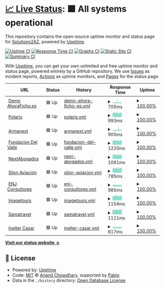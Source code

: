 # [📈 Live Status](https://solutions2az.github.io/workermanager2az-status): <!--live status--> **🟩 All systems operational**

This repository contains the open-source uptime monitor and status page for [Solutions2AZ](https://www.solutions2az.net), powered by [Upptime](https://github.com/upptime/upptime).

[![Uptime CI](https://github.com/solutions2az/workermanager2az-status/workflows/Uptime%20CI/badge.svg)](https://github.com/solutions2az/workermanager2az-status/actions?query=workflow%3A%22Uptime+CI%22)
[![Response Time CI](https://github.com/solutions2az/workermanager2az-status/workflows/Response%20Time%20CI/badge.svg)](https://github.com/solutions2az/workermanager2az-status/actions?query=workflow%3A%22Response+Time+CI%22)
[![Graphs CI](https://github.com/solutions2az/workermanager2az-status/workflows/Graphs%20CI/badge.svg)](https://github.com/solutions2az/workermanager2az-status/actions?query=workflow%3A%22Graphs+CI%22)
[![Static Site CI](https://github.com/solutions2az/workermanager2az-status/workflows/Static%20Site%20CI/badge.svg)](https://github.com/solutions2az/workermanager2az-status/actions?query=workflow%3A%22Static+Site+CI%22)
[![Summary CI](https://github.com/solutions2az/workermanager2az-status/workflows/Summary%20CI/badge.svg)](https://github.com/solutions2az/workermanager2az-status/actions?query=workflow%3A%22Summary+CI%22)

With [Upptime](https://upptime.js.org), you can get your own unlimited and free uptime monitor and status page, powered entirely by a GitHub repository. We use [Issues](https://github.com/solutions2az/workermanager2az-status/issues) as incident reports, [Actions](https://github.com/solutions2az/workermanager2az-status/actions) as uptime monitors, and [Pages](https://solutions2az.github.io/workermanager2az-status) for the status page.

<!--start: status pages-->
<!-- This summary is generated by Upptime (https://github.com/upptime/upptime) -->
<!-- Do not edit this manually, your changes will be overwritten -->
<!-- prettier-ignore -->
| URL | Status | History | Response Time | Uptime |
| --- | ------ | ------- | ------------- | ------ |
| <img alt="" src="https://icons.duckduckgo.com/ip3/demo.ahoraficho.es.ico" height="13"> [Demo AhoraFicho.es](https://demo.ahoraficho.es) | 🟩 Up | [demo-ahora-ficho-es.yml](https://github.com/WorkerManager2AZ/workermanager2az-status/commits/HEAD/history/demo-ahora-ficho-es.yml) | <details><summary><img alt="Response time graph" src="./graphs/demo-ahora-ficho-es/response-time-week.png" height="20"> 705ms</summary><br><a href="https://workermanager2az.github.io/workermanager2az-status/history/demo-ahora-ficho-es"><img alt="Response time 666" src="https://img.shields.io/endpoint?url=https%3A%2F%2Fraw.githubusercontent.com%2FWorkerManager2AZ%2Fworkermanager2az-status%2FHEAD%2Fapi%2Fdemo-ahora-ficho-es%2Fresponse-time.json"></a><br><a href="https://workermanager2az.github.io/workermanager2az-status/history/demo-ahora-ficho-es"><img alt="24-hour response time 718" src="https://img.shields.io/endpoint?url=https%3A%2F%2Fraw.githubusercontent.com%2FWorkerManager2AZ%2Fworkermanager2az-status%2FHEAD%2Fapi%2Fdemo-ahora-ficho-es%2Fresponse-time-day.json"></a><br><a href="https://workermanager2az.github.io/workermanager2az-status/history/demo-ahora-ficho-es"><img alt="7-day response time 705" src="https://img.shields.io/endpoint?url=https%3A%2F%2Fraw.githubusercontent.com%2FWorkerManager2AZ%2Fworkermanager2az-status%2FHEAD%2Fapi%2Fdemo-ahora-ficho-es%2Fresponse-time-week.json"></a><br><a href="https://workermanager2az.github.io/workermanager2az-status/history/demo-ahora-ficho-es"><img alt="30-day response time 666" src="https://img.shields.io/endpoint?url=https%3A%2F%2Fraw.githubusercontent.com%2FWorkerManager2AZ%2Fworkermanager2az-status%2FHEAD%2Fapi%2Fdemo-ahora-ficho-es%2Fresponse-time-month.json"></a><br><a href="https://workermanager2az.github.io/workermanager2az-status/history/demo-ahora-ficho-es"><img alt="1-year response time 666" src="https://img.shields.io/endpoint?url=https%3A%2F%2Fraw.githubusercontent.com%2FWorkerManager2AZ%2Fworkermanager2az-status%2FHEAD%2Fapi%2Fdemo-ahora-ficho-es%2Fresponse-time-year.json"></a></details> | <details><summary><a href="https://workermanager2az.github.io/workermanager2az-status/history/demo-ahora-ficho-es">100.00%</a></summary><a href="https://workermanager2az.github.io/workermanager2az-status/history/demo-ahora-ficho-es"><img alt="All-time uptime 100.00%" src="https://img.shields.io/endpoint?url=https%3A%2F%2Fraw.githubusercontent.com%2FWorkerManager2AZ%2Fworkermanager2az-status%2FHEAD%2Fapi%2Fdemo-ahora-ficho-es%2Fuptime.json"></a><br><a href="https://workermanager2az.github.io/workermanager2az-status/history/demo-ahora-ficho-es"><img alt="24-hour uptime 100.00%" src="https://img.shields.io/endpoint?url=https%3A%2F%2Fraw.githubusercontent.com%2FWorkerManager2AZ%2Fworkermanager2az-status%2FHEAD%2Fapi%2Fdemo-ahora-ficho-es%2Fuptime-day.json"></a><br><a href="https://workermanager2az.github.io/workermanager2az-status/history/demo-ahora-ficho-es"><img alt="7-day uptime 100.00%" src="https://img.shields.io/endpoint?url=https%3A%2F%2Fraw.githubusercontent.com%2FWorkerManager2AZ%2Fworkermanager2az-status%2FHEAD%2Fapi%2Fdemo-ahora-ficho-es%2Fuptime-week.json"></a><br><a href="https://workermanager2az.github.io/workermanager2az-status/history/demo-ahora-ficho-es"><img alt="30-day uptime 100.00%" src="https://img.shields.io/endpoint?url=https%3A%2F%2Fraw.githubusercontent.com%2FWorkerManager2AZ%2Fworkermanager2az-status%2FHEAD%2Fapi%2Fdemo-ahora-ficho-es%2Fuptime-month.json"></a><br><a href="https://workermanager2az.github.io/workermanager2az-status/history/demo-ahora-ficho-es"><img alt="1-year uptime 100.00%" src="https://img.shields.io/endpoint?url=https%3A%2F%2Fraw.githubusercontent.com%2FWorkerManager2AZ%2Fworkermanager2az-status%2FHEAD%2Fapi%2Fdemo-ahora-ficho-es%2Fuptime-year.json"></a></details>
| <img alt="" src="https://icons.duckduckgo.com/ip3/intranet.polaris.es.ico" height="13"> [Polaris](https://intranet.polaris.es) | 🟩 Up | [polaris.yml](https://github.com/WorkerManager2AZ/workermanager2az-status/commits/HEAD/history/polaris.yml) | <details><summary><img alt="Response time graph" src="./graphs/polaris/response-time-week.png" height="20"> 993ms</summary><br><a href="https://workermanager2az.github.io/workermanager2az-status/history/polaris"><img alt="Response time 952" src="https://img.shields.io/endpoint?url=https%3A%2F%2Fraw.githubusercontent.com%2FWorkerManager2AZ%2Fworkermanager2az-status%2FHEAD%2Fapi%2Fpolaris%2Fresponse-time.json"></a><br><a href="https://workermanager2az.github.io/workermanager2az-status/history/polaris"><img alt="24-hour response time 1084" src="https://img.shields.io/endpoint?url=https%3A%2F%2Fraw.githubusercontent.com%2FWorkerManager2AZ%2Fworkermanager2az-status%2FHEAD%2Fapi%2Fpolaris%2Fresponse-time-day.json"></a><br><a href="https://workermanager2az.github.io/workermanager2az-status/history/polaris"><img alt="7-day response time 993" src="https://img.shields.io/endpoint?url=https%3A%2F%2Fraw.githubusercontent.com%2FWorkerManager2AZ%2Fworkermanager2az-status%2FHEAD%2Fapi%2Fpolaris%2Fresponse-time-week.json"></a><br><a href="https://workermanager2az.github.io/workermanager2az-status/history/polaris"><img alt="30-day response time 971" src="https://img.shields.io/endpoint?url=https%3A%2F%2Fraw.githubusercontent.com%2FWorkerManager2AZ%2Fworkermanager2az-status%2FHEAD%2Fapi%2Fpolaris%2Fresponse-time-month.json"></a><br><a href="https://workermanager2az.github.io/workermanager2az-status/history/polaris"><img alt="1-year response time 952" src="https://img.shields.io/endpoint?url=https%3A%2F%2Fraw.githubusercontent.com%2FWorkerManager2AZ%2Fworkermanager2az-status%2FHEAD%2Fapi%2Fpolaris%2Fresponse-time-year.json"></a></details> | <details><summary><a href="https://workermanager2az.github.io/workermanager2az-status/history/polaris">100.00%</a></summary><a href="https://workermanager2az.github.io/workermanager2az-status/history/polaris"><img alt="All-time uptime 100.00%" src="https://img.shields.io/endpoint?url=https%3A%2F%2Fraw.githubusercontent.com%2FWorkerManager2AZ%2Fworkermanager2az-status%2FHEAD%2Fapi%2Fpolaris%2Fuptime.json"></a><br><a href="https://workermanager2az.github.io/workermanager2az-status/history/polaris"><img alt="24-hour uptime 100.00%" src="https://img.shields.io/endpoint?url=https%3A%2F%2Fraw.githubusercontent.com%2FWorkerManager2AZ%2Fworkermanager2az-status%2FHEAD%2Fapi%2Fpolaris%2Fuptime-day.json"></a><br><a href="https://workermanager2az.github.io/workermanager2az-status/history/polaris"><img alt="7-day uptime 100.00%" src="https://img.shields.io/endpoint?url=https%3A%2F%2Fraw.githubusercontent.com%2FWorkerManager2AZ%2Fworkermanager2az-status%2FHEAD%2Fapi%2Fpolaris%2Fuptime-week.json"></a><br><a href="https://workermanager2az.github.io/workermanager2az-status/history/polaris"><img alt="30-day uptime 100.00%" src="https://img.shields.io/endpoint?url=https%3A%2F%2Fraw.githubusercontent.com%2FWorkerManager2AZ%2Fworkermanager2az-status%2FHEAD%2Fapi%2Fpolaris%2Fuptime-month.json"></a><br><a href="https://workermanager2az.github.io/workermanager2az-status/history/polaris"><img alt="1-year uptime 100.00%" src="https://img.shields.io/endpoint?url=https%3A%2F%2Fraw.githubusercontent.com%2FWorkerManager2AZ%2Fworkermanager2az-status%2FHEAD%2Fapi%2Fpolaris%2Fuptime-year.json"></a></details>
| <img alt="" src="https://icons.duckduckgo.com/ip3/intranet.armanext.com.ico" height="13"> [Armanext](https://intranet.armanext.com) | 🟩 Up | [armanext.yml](https://github.com/WorkerManager2AZ/workermanager2az-status/commits/HEAD/history/armanext.yml) | <details><summary><img alt="Response time graph" src="./graphs/armanext/response-time-week.png" height="20"> 905ms</summary><br><a href="https://workermanager2az.github.io/workermanager2az-status/history/armanext"><img alt="Response time 771" src="https://img.shields.io/endpoint?url=https%3A%2F%2Fraw.githubusercontent.com%2FWorkerManager2AZ%2Fworkermanager2az-status%2FHEAD%2Fapi%2Farmanext%2Fresponse-time.json"></a><br><a href="https://workermanager2az.github.io/workermanager2az-status/history/armanext"><img alt="24-hour response time 868" src="https://img.shields.io/endpoint?url=https%3A%2F%2Fraw.githubusercontent.com%2FWorkerManager2AZ%2Fworkermanager2az-status%2FHEAD%2Fapi%2Farmanext%2Fresponse-time-day.json"></a><br><a href="https://workermanager2az.github.io/workermanager2az-status/history/armanext"><img alt="7-day response time 905" src="https://img.shields.io/endpoint?url=https%3A%2F%2Fraw.githubusercontent.com%2FWorkerManager2AZ%2Fworkermanager2az-status%2FHEAD%2Fapi%2Farmanext%2Fresponse-time-week.json"></a><br><a href="https://workermanager2az.github.io/workermanager2az-status/history/armanext"><img alt="30-day response time 808" src="https://img.shields.io/endpoint?url=https%3A%2F%2Fraw.githubusercontent.com%2FWorkerManager2AZ%2Fworkermanager2az-status%2FHEAD%2Fapi%2Farmanext%2Fresponse-time-month.json"></a><br><a href="https://workermanager2az.github.io/workermanager2az-status/history/armanext"><img alt="1-year response time 771" src="https://img.shields.io/endpoint?url=https%3A%2F%2Fraw.githubusercontent.com%2FWorkerManager2AZ%2Fworkermanager2az-status%2FHEAD%2Fapi%2Farmanext%2Fresponse-time-year.json"></a></details> | <details><summary><a href="https://workermanager2az.github.io/workermanager2az-status/history/armanext">100.00%</a></summary><a href="https://workermanager2az.github.io/workermanager2az-status/history/armanext"><img alt="All-time uptime 100.00%" src="https://img.shields.io/endpoint?url=https%3A%2F%2Fraw.githubusercontent.com%2FWorkerManager2AZ%2Fworkermanager2az-status%2FHEAD%2Fapi%2Farmanext%2Fuptime.json"></a><br><a href="https://workermanager2az.github.io/workermanager2az-status/history/armanext"><img alt="24-hour uptime 100.00%" src="https://img.shields.io/endpoint?url=https%3A%2F%2Fraw.githubusercontent.com%2FWorkerManager2AZ%2Fworkermanager2az-status%2FHEAD%2Fapi%2Farmanext%2Fuptime-day.json"></a><br><a href="https://workermanager2az.github.io/workermanager2az-status/history/armanext"><img alt="7-day uptime 100.00%" src="https://img.shields.io/endpoint?url=https%3A%2F%2Fraw.githubusercontent.com%2FWorkerManager2AZ%2Fworkermanager2az-status%2FHEAD%2Fapi%2Farmanext%2Fuptime-week.json"></a><br><a href="https://workermanager2az.github.io/workermanager2az-status/history/armanext"><img alt="30-day uptime 100.00%" src="https://img.shields.io/endpoint?url=https%3A%2F%2Fraw.githubusercontent.com%2FWorkerManager2AZ%2Fworkermanager2az-status%2FHEAD%2Fapi%2Farmanext%2Fuptime-month.json"></a><br><a href="https://workermanager2az.github.io/workermanager2az-status/history/armanext"><img alt="1-year uptime 100.00%" src="https://img.shields.io/endpoint?url=https%3A%2F%2Fraw.githubusercontent.com%2FWorkerManager2AZ%2Fworkermanager2az-status%2FHEAD%2Fapi%2Farmanext%2Fuptime-year.json"></a></details>
| <img alt="" src="https://icons.duckduckgo.com/ip3/intranet.fundaciondelvalle.org.ico" height="13"> [Fundacion Del Valle](https://intranet.fundaciondelvalle.org) | 🟩 Up | [fundacion-del-valle.yml](https://github.com/WorkerManager2AZ/workermanager2az-status/commits/HEAD/history/fundacion-del-valle.yml) | <details><summary><img alt="Response time graph" src="./graphs/fundacion-del-valle/response-time-week.png" height="20"> 1220ms</summary><br><a href="https://workermanager2az.github.io/workermanager2az-status/history/fundacion-del-valle"><img alt="Response time 1035" src="https://img.shields.io/endpoint?url=https%3A%2F%2Fraw.githubusercontent.com%2FWorkerManager2AZ%2Fworkermanager2az-status%2FHEAD%2Fapi%2Ffundacion-del-valle%2Fresponse-time.json"></a><br><a href="https://workermanager2az.github.io/workermanager2az-status/history/fundacion-del-valle"><img alt="24-hour response time 1266" src="https://img.shields.io/endpoint?url=https%3A%2F%2Fraw.githubusercontent.com%2FWorkerManager2AZ%2Fworkermanager2az-status%2FHEAD%2Fapi%2Ffundacion-del-valle%2Fresponse-time-day.json"></a><br><a href="https://workermanager2az.github.io/workermanager2az-status/history/fundacion-del-valle"><img alt="7-day response time 1220" src="https://img.shields.io/endpoint?url=https%3A%2F%2Fraw.githubusercontent.com%2FWorkerManager2AZ%2Fworkermanager2az-status%2FHEAD%2Fapi%2Ffundacion-del-valle%2Fresponse-time-week.json"></a><br><a href="https://workermanager2az.github.io/workermanager2az-status/history/fundacion-del-valle"><img alt="30-day response time 1143" src="https://img.shields.io/endpoint?url=https%3A%2F%2Fraw.githubusercontent.com%2FWorkerManager2AZ%2Fworkermanager2az-status%2FHEAD%2Fapi%2Ffundacion-del-valle%2Fresponse-time-month.json"></a><br><a href="https://workermanager2az.github.io/workermanager2az-status/history/fundacion-del-valle"><img alt="1-year response time 1035" src="https://img.shields.io/endpoint?url=https%3A%2F%2Fraw.githubusercontent.com%2FWorkerManager2AZ%2Fworkermanager2az-status%2FHEAD%2Fapi%2Ffundacion-del-valle%2Fresponse-time-year.json"></a></details> | <details><summary><a href="https://workermanager2az.github.io/workermanager2az-status/history/fundacion-del-valle">100.00%</a></summary><a href="https://workermanager2az.github.io/workermanager2az-status/history/fundacion-del-valle"><img alt="All-time uptime 100.00%" src="https://img.shields.io/endpoint?url=https%3A%2F%2Fraw.githubusercontent.com%2FWorkerManager2AZ%2Fworkermanager2az-status%2FHEAD%2Fapi%2Ffundacion-del-valle%2Fuptime.json"></a><br><a href="https://workermanager2az.github.io/workermanager2az-status/history/fundacion-del-valle"><img alt="24-hour uptime 100.00%" src="https://img.shields.io/endpoint?url=https%3A%2F%2Fraw.githubusercontent.com%2FWorkerManager2AZ%2Fworkermanager2az-status%2FHEAD%2Fapi%2Ffundacion-del-valle%2Fuptime-day.json"></a><br><a href="https://workermanager2az.github.io/workermanager2az-status/history/fundacion-del-valle"><img alt="7-day uptime 100.00%" src="https://img.shields.io/endpoint?url=https%3A%2F%2Fraw.githubusercontent.com%2FWorkerManager2AZ%2Fworkermanager2az-status%2FHEAD%2Fapi%2Ffundacion-del-valle%2Fuptime-week.json"></a><br><a href="https://workermanager2az.github.io/workermanager2az-status/history/fundacion-del-valle"><img alt="30-day uptime 100.00%" src="https://img.shields.io/endpoint?url=https%3A%2F%2Fraw.githubusercontent.com%2FWorkerManager2AZ%2Fworkermanager2az-status%2FHEAD%2Fapi%2Ffundacion-del-valle%2Fuptime-month.json"></a><br><a href="https://workermanager2az.github.io/workermanager2az-status/history/fundacion-del-valle"><img alt="1-year uptime 100.00%" src="https://img.shields.io/endpoint?url=https%3A%2F%2Fraw.githubusercontent.com%2FWorkerManager2AZ%2Fworkermanager2az-status%2FHEAD%2Fapi%2Ffundacion-del-valle%2Fuptime-year.json"></a></details>
| <img alt="" src="https://icons.duckduckgo.com/ip3/intranet.nextabogados.com.ico" height="13"> [NextAbogados](https://intranet.nextabogados.com) | 🟩 Up | [next-abogados.yml](https://github.com/WorkerManager2AZ/workermanager2az-status/commits/HEAD/history/next-abogados.yml) | <details><summary><img alt="Response time graph" src="./graphs/next-abogados/response-time-week.png" height="20"> 1081ms</summary><br><a href="https://workermanager2az.github.io/workermanager2az-status/history/next-abogados"><img alt="Response time 1157" src="https://img.shields.io/endpoint?url=https%3A%2F%2Fraw.githubusercontent.com%2FWorkerManager2AZ%2Fworkermanager2az-status%2FHEAD%2Fapi%2Fnext-abogados%2Fresponse-time.json"></a><br><a href="https://workermanager2az.github.io/workermanager2az-status/history/next-abogados"><img alt="24-hour response time 1168" src="https://img.shields.io/endpoint?url=https%3A%2F%2Fraw.githubusercontent.com%2FWorkerManager2AZ%2Fworkermanager2az-status%2FHEAD%2Fapi%2Fnext-abogados%2Fresponse-time-day.json"></a><br><a href="https://workermanager2az.github.io/workermanager2az-status/history/next-abogados"><img alt="7-day response time 1081" src="https://img.shields.io/endpoint?url=https%3A%2F%2Fraw.githubusercontent.com%2FWorkerManager2AZ%2Fworkermanager2az-status%2FHEAD%2Fapi%2Fnext-abogados%2Fresponse-time-week.json"></a><br><a href="https://workermanager2az.github.io/workermanager2az-status/history/next-abogados"><img alt="30-day response time 1044" src="https://img.shields.io/endpoint?url=https%3A%2F%2Fraw.githubusercontent.com%2FWorkerManager2AZ%2Fworkermanager2az-status%2FHEAD%2Fapi%2Fnext-abogados%2Fresponse-time-month.json"></a><br><a href="https://workermanager2az.github.io/workermanager2az-status/history/next-abogados"><img alt="1-year response time 1157" src="https://img.shields.io/endpoint?url=https%3A%2F%2Fraw.githubusercontent.com%2FWorkerManager2AZ%2Fworkermanager2az-status%2FHEAD%2Fapi%2Fnext-abogados%2Fresponse-time-year.json"></a></details> | <details><summary><a href="https://workermanager2az.github.io/workermanager2az-status/history/next-abogados">100.00%</a></summary><a href="https://workermanager2az.github.io/workermanager2az-status/history/next-abogados"><img alt="All-time uptime 100.00%" src="https://img.shields.io/endpoint?url=https%3A%2F%2Fraw.githubusercontent.com%2FWorkerManager2AZ%2Fworkermanager2az-status%2FHEAD%2Fapi%2Fnext-abogados%2Fuptime.json"></a><br><a href="https://workermanager2az.github.io/workermanager2az-status/history/next-abogados"><img alt="24-hour uptime 100.00%" src="https://img.shields.io/endpoint?url=https%3A%2F%2Fraw.githubusercontent.com%2FWorkerManager2AZ%2Fworkermanager2az-status%2FHEAD%2Fapi%2Fnext-abogados%2Fuptime-day.json"></a><br><a href="https://workermanager2az.github.io/workermanager2az-status/history/next-abogados"><img alt="7-day uptime 100.00%" src="https://img.shields.io/endpoint?url=https%3A%2F%2Fraw.githubusercontent.com%2FWorkerManager2AZ%2Fworkermanager2az-status%2FHEAD%2Fapi%2Fnext-abogados%2Fuptime-week.json"></a><br><a href="https://workermanager2az.github.io/workermanager2az-status/history/next-abogados"><img alt="30-day uptime 100.00%" src="https://img.shields.io/endpoint?url=https%3A%2F%2Fraw.githubusercontent.com%2FWorkerManager2AZ%2Fworkermanager2az-status%2FHEAD%2Fapi%2Fnext-abogados%2Fuptime-month.json"></a><br><a href="https://workermanager2az.github.io/workermanager2az-status/history/next-abogados"><img alt="1-year uptime 100.00%" src="https://img.shields.io/endpoint?url=https%3A%2F%2Fraw.githubusercontent.com%2FWorkerManager2AZ%2Fworkermanager2az-status%2FHEAD%2Fapi%2Fnext-abogados%2Fuptime-year.json"></a></details>
| <img alt="" src="https://icons.duckduckgo.com/ip3/silonaviacion.wm2az.solutions2az.net.ico" height="13"> [Silon Aviación](https://silonaviacion.wm2az.solutions2az.net) | 🟩 Up | [silon-aviacion.yml](https://github.com/WorkerManager2AZ/workermanager2az-status/commits/HEAD/history/silon-aviacion.yml) | <details><summary><img alt="Response time graph" src="./graphs/silon-aviacion/response-time-week.png" height="20"> 785ms</summary><br><a href="https://workermanager2az.github.io/workermanager2az-status/history/silon-aviacion"><img alt="Response time 680" src="https://img.shields.io/endpoint?url=https%3A%2F%2Fraw.githubusercontent.com%2FWorkerManager2AZ%2Fworkermanager2az-status%2FHEAD%2Fapi%2Fsilon-aviacion%2Fresponse-time.json"></a><br><a href="https://workermanager2az.github.io/workermanager2az-status/history/silon-aviacion"><img alt="24-hour response time 854" src="https://img.shields.io/endpoint?url=https%3A%2F%2Fraw.githubusercontent.com%2FWorkerManager2AZ%2Fworkermanager2az-status%2FHEAD%2Fapi%2Fsilon-aviacion%2Fresponse-time-day.json"></a><br><a href="https://workermanager2az.github.io/workermanager2az-status/history/silon-aviacion"><img alt="7-day response time 785" src="https://img.shields.io/endpoint?url=https%3A%2F%2Fraw.githubusercontent.com%2FWorkerManager2AZ%2Fworkermanager2az-status%2FHEAD%2Fapi%2Fsilon-aviacion%2Fresponse-time-week.json"></a><br><a href="https://workermanager2az.github.io/workermanager2az-status/history/silon-aviacion"><img alt="30-day response time 749" src="https://img.shields.io/endpoint?url=https%3A%2F%2Fraw.githubusercontent.com%2FWorkerManager2AZ%2Fworkermanager2az-status%2FHEAD%2Fapi%2Fsilon-aviacion%2Fresponse-time-month.json"></a><br><a href="https://workermanager2az.github.io/workermanager2az-status/history/silon-aviacion"><img alt="1-year response time 680" src="https://img.shields.io/endpoint?url=https%3A%2F%2Fraw.githubusercontent.com%2FWorkerManager2AZ%2Fworkermanager2az-status%2FHEAD%2Fapi%2Fsilon-aviacion%2Fresponse-time-year.json"></a></details> | <details><summary><a href="https://workermanager2az.github.io/workermanager2az-status/history/silon-aviacion">100.00%</a></summary><a href="https://workermanager2az.github.io/workermanager2az-status/history/silon-aviacion"><img alt="All-time uptime 100.00%" src="https://img.shields.io/endpoint?url=https%3A%2F%2Fraw.githubusercontent.com%2FWorkerManager2AZ%2Fworkermanager2az-status%2FHEAD%2Fapi%2Fsilon-aviacion%2Fuptime.json"></a><br><a href="https://workermanager2az.github.io/workermanager2az-status/history/silon-aviacion"><img alt="24-hour uptime 100.00%" src="https://img.shields.io/endpoint?url=https%3A%2F%2Fraw.githubusercontent.com%2FWorkerManager2AZ%2Fworkermanager2az-status%2FHEAD%2Fapi%2Fsilon-aviacion%2Fuptime-day.json"></a><br><a href="https://workermanager2az.github.io/workermanager2az-status/history/silon-aviacion"><img alt="7-day uptime 100.00%" src="https://img.shields.io/endpoint?url=https%3A%2F%2Fraw.githubusercontent.com%2FWorkerManager2AZ%2Fworkermanager2az-status%2FHEAD%2Fapi%2Fsilon-aviacion%2Fuptime-week.json"></a><br><a href="https://workermanager2az.github.io/workermanager2az-status/history/silon-aviacion"><img alt="30-day uptime 100.00%" src="https://img.shields.io/endpoint?url=https%3A%2F%2Fraw.githubusercontent.com%2FWorkerManager2AZ%2Fworkermanager2az-status%2FHEAD%2Fapi%2Fsilon-aviacion%2Fuptime-month.json"></a><br><a href="https://workermanager2az.github.io/workermanager2az-status/history/silon-aviacion"><img alt="1-year uptime 100.00%" src="https://img.shields.io/endpoint?url=https%3A%2F%2Fraw.githubusercontent.com%2FWorkerManager2AZ%2Fworkermanager2az-status%2FHEAD%2Fapi%2Fsilon-aviacion%2Fuptime-year.json"></a></details>
| <img alt="" src="https://icons.duckduckgo.com/ip3/intranet.enjconsultores.es.ico" height="13"> [ENJ Consultores](https://intranet.enjconsultores.es) | 🟩 Up | [enj-consultores.yml](https://github.com/WorkerManager2AZ/workermanager2az-status/commits/HEAD/history/enj-consultores.yml) | <details><summary><img alt="Response time graph" src="./graphs/enj-consultores/response-time-week.png" height="20"> 985ms</summary><br><a href="https://workermanager2az.github.io/workermanager2az-status/history/enj-consultores"><img alt="Response time 951" src="https://img.shields.io/endpoint?url=https%3A%2F%2Fraw.githubusercontent.com%2FWorkerManager2AZ%2Fworkermanager2az-status%2FHEAD%2Fapi%2Fenj-consultores%2Fresponse-time.json"></a><br><a href="https://workermanager2az.github.io/workermanager2az-status/history/enj-consultores"><img alt="24-hour response time 1012" src="https://img.shields.io/endpoint?url=https%3A%2F%2Fraw.githubusercontent.com%2FWorkerManager2AZ%2Fworkermanager2az-status%2FHEAD%2Fapi%2Fenj-consultores%2Fresponse-time-day.json"></a><br><a href="https://workermanager2az.github.io/workermanager2az-status/history/enj-consultores"><img alt="7-day response time 985" src="https://img.shields.io/endpoint?url=https%3A%2F%2Fraw.githubusercontent.com%2FWorkerManager2AZ%2Fworkermanager2az-status%2FHEAD%2Fapi%2Fenj-consultores%2Fresponse-time-week.json"></a><br><a href="https://workermanager2az.github.io/workermanager2az-status/history/enj-consultores"><img alt="30-day response time 963" src="https://img.shields.io/endpoint?url=https%3A%2F%2Fraw.githubusercontent.com%2FWorkerManager2AZ%2Fworkermanager2az-status%2FHEAD%2Fapi%2Fenj-consultores%2Fresponse-time-month.json"></a><br><a href="https://workermanager2az.github.io/workermanager2az-status/history/enj-consultores"><img alt="1-year response time 951" src="https://img.shields.io/endpoint?url=https%3A%2F%2Fraw.githubusercontent.com%2FWorkerManager2AZ%2Fworkermanager2az-status%2FHEAD%2Fapi%2Fenj-consultores%2Fresponse-time-year.json"></a></details> | <details><summary><a href="https://workermanager2az.github.io/workermanager2az-status/history/enj-consultores">100.00%</a></summary><a href="https://workermanager2az.github.io/workermanager2az-status/history/enj-consultores"><img alt="All-time uptime 100.00%" src="https://img.shields.io/endpoint?url=https%3A%2F%2Fraw.githubusercontent.com%2FWorkerManager2AZ%2Fworkermanager2az-status%2FHEAD%2Fapi%2Fenj-consultores%2Fuptime.json"></a><br><a href="https://workermanager2az.github.io/workermanager2az-status/history/enj-consultores"><img alt="24-hour uptime 100.00%" src="https://img.shields.io/endpoint?url=https%3A%2F%2Fraw.githubusercontent.com%2FWorkerManager2AZ%2Fworkermanager2az-status%2FHEAD%2Fapi%2Fenj-consultores%2Fuptime-day.json"></a><br><a href="https://workermanager2az.github.io/workermanager2az-status/history/enj-consultores"><img alt="7-day uptime 100.00%" src="https://img.shields.io/endpoint?url=https%3A%2F%2Fraw.githubusercontent.com%2FWorkerManager2AZ%2Fworkermanager2az-status%2FHEAD%2Fapi%2Fenj-consultores%2Fuptime-week.json"></a><br><a href="https://workermanager2az.github.io/workermanager2az-status/history/enj-consultores"><img alt="30-day uptime 100.00%" src="https://img.shields.io/endpoint?url=https%3A%2F%2Fraw.githubusercontent.com%2FWorkerManager2AZ%2Fworkermanager2az-status%2FHEAD%2Fapi%2Fenj-consultores%2Fuptime-month.json"></a><br><a href="https://workermanager2az.github.io/workermanager2az-status/history/enj-consultores"><img alt="1-year uptime 100.00%" src="https://img.shields.io/endpoint?url=https%3A%2F%2Fraw.githubusercontent.com%2FWorkerManager2AZ%2Fworkermanager2az-status%2FHEAD%2Fapi%2Fenj-consultores%2Fuptime-year.json"></a></details>
| <img alt="" src="https://icons.duckduckgo.com/ip3/intranet.imagetours.es.ico" height="13"> [Imagetours](https://intranet.imagetours.es) | 🟩 Up | [imagetours.yml](https://github.com/WorkerManager2AZ/workermanager2az-status/commits/HEAD/history/imagetours.yml) | <details><summary><img alt="Response time graph" src="./graphs/imagetours/response-time-week.png" height="20"> 1154ms</summary><br><a href="https://workermanager2az.github.io/workermanager2az-status/history/imagetours"><img alt="Response time 1106" src="https://img.shields.io/endpoint?url=https%3A%2F%2Fraw.githubusercontent.com%2FWorkerManager2AZ%2Fworkermanager2az-status%2FHEAD%2Fapi%2Fimagetours%2Fresponse-time.json"></a><br><a href="https://workermanager2az.github.io/workermanager2az-status/history/imagetours"><img alt="24-hour response time 1204" src="https://img.shields.io/endpoint?url=https%3A%2F%2Fraw.githubusercontent.com%2FWorkerManager2AZ%2Fworkermanager2az-status%2FHEAD%2Fapi%2Fimagetours%2Fresponse-time-day.json"></a><br><a href="https://workermanager2az.github.io/workermanager2az-status/history/imagetours"><img alt="7-day response time 1154" src="https://img.shields.io/endpoint?url=https%3A%2F%2Fraw.githubusercontent.com%2FWorkerManager2AZ%2Fworkermanager2az-status%2FHEAD%2Fapi%2Fimagetours%2Fresponse-time-week.json"></a><br><a href="https://workermanager2az.github.io/workermanager2az-status/history/imagetours"><img alt="30-day response time 1106" src="https://img.shields.io/endpoint?url=https%3A%2F%2Fraw.githubusercontent.com%2FWorkerManager2AZ%2Fworkermanager2az-status%2FHEAD%2Fapi%2Fimagetours%2Fresponse-time-month.json"></a><br><a href="https://workermanager2az.github.io/workermanager2az-status/history/imagetours"><img alt="1-year response time 1106" src="https://img.shields.io/endpoint?url=https%3A%2F%2Fraw.githubusercontent.com%2FWorkerManager2AZ%2Fworkermanager2az-status%2FHEAD%2Fapi%2Fimagetours%2Fresponse-time-year.json"></a></details> | <details><summary><a href="https://workermanager2az.github.io/workermanager2az-status/history/imagetours">100.00%</a></summary><a href="https://workermanager2az.github.io/workermanager2az-status/history/imagetours"><img alt="All-time uptime 100.00%" src="https://img.shields.io/endpoint?url=https%3A%2F%2Fraw.githubusercontent.com%2FWorkerManager2AZ%2Fworkermanager2az-status%2FHEAD%2Fapi%2Fimagetours%2Fuptime.json"></a><br><a href="https://workermanager2az.github.io/workermanager2az-status/history/imagetours"><img alt="24-hour uptime 100.00%" src="https://img.shields.io/endpoint?url=https%3A%2F%2Fraw.githubusercontent.com%2FWorkerManager2AZ%2Fworkermanager2az-status%2FHEAD%2Fapi%2Fimagetours%2Fuptime-day.json"></a><br><a href="https://workermanager2az.github.io/workermanager2az-status/history/imagetours"><img alt="7-day uptime 100.00%" src="https://img.shields.io/endpoint?url=https%3A%2F%2Fraw.githubusercontent.com%2FWorkerManager2AZ%2Fworkermanager2az-status%2FHEAD%2Fapi%2Fimagetours%2Fuptime-week.json"></a><br><a href="https://workermanager2az.github.io/workermanager2az-status/history/imagetours"><img alt="30-day uptime 100.00%" src="https://img.shields.io/endpoint?url=https%3A%2F%2Fraw.githubusercontent.com%2FWorkerManager2AZ%2Fworkermanager2az-status%2FHEAD%2Fapi%2Fimagetours%2Fuptime-month.json"></a><br><a href="https://workermanager2az.github.io/workermanager2az-status/history/imagetours"><img alt="1-year uptime 100.00%" src="https://img.shields.io/endpoint?url=https%3A%2F%2Fraw.githubusercontent.com%2FWorkerManager2AZ%2Fworkermanager2az-status%2FHEAD%2Fapi%2Fimagetours%2Fuptime-year.json"></a></details>
| <img alt="" src="https://icons.duckduckgo.com/ip3/intranet.samatravel.com.ico" height="13"> [Samatravel](https://intranet.samatravel.com) | 🟩 Up | [samatravel.yml](https://github.com/WorkerManager2AZ/workermanager2az-status/commits/HEAD/history/samatravel.yml) | <details><summary><img alt="Response time graph" src="./graphs/samatravel/response-time-week.png" height="20"> 1111ms</summary><br><a href="https://workermanager2az.github.io/workermanager2az-status/history/samatravel"><img alt="Response time 1102" src="https://img.shields.io/endpoint?url=https%3A%2F%2Fraw.githubusercontent.com%2FWorkerManager2AZ%2Fworkermanager2az-status%2FHEAD%2Fapi%2Fsamatravel%2Fresponse-time.json"></a><br><a href="https://workermanager2az.github.io/workermanager2az-status/history/samatravel"><img alt="24-hour response time 1187" src="https://img.shields.io/endpoint?url=https%3A%2F%2Fraw.githubusercontent.com%2FWorkerManager2AZ%2Fworkermanager2az-status%2FHEAD%2Fapi%2Fsamatravel%2Fresponse-time-day.json"></a><br><a href="https://workermanager2az.github.io/workermanager2az-status/history/samatravel"><img alt="7-day response time 1111" src="https://img.shields.io/endpoint?url=https%3A%2F%2Fraw.githubusercontent.com%2FWorkerManager2AZ%2Fworkermanager2az-status%2FHEAD%2Fapi%2Fsamatravel%2Fresponse-time-week.json"></a><br><a href="https://workermanager2az.github.io/workermanager2az-status/history/samatravel"><img alt="30-day response time 1102" src="https://img.shields.io/endpoint?url=https%3A%2F%2Fraw.githubusercontent.com%2FWorkerManager2AZ%2Fworkermanager2az-status%2FHEAD%2Fapi%2Fsamatravel%2Fresponse-time-month.json"></a><br><a href="https://workermanager2az.github.io/workermanager2az-status/history/samatravel"><img alt="1-year response time 1102" src="https://img.shields.io/endpoint?url=https%3A%2F%2Fraw.githubusercontent.com%2FWorkerManager2AZ%2Fworkermanager2az-status%2FHEAD%2Fapi%2Fsamatravel%2Fresponse-time-year.json"></a></details> | <details><summary><a href="https://workermanager2az.github.io/workermanager2az-status/history/samatravel">100.00%</a></summary><a href="https://workermanager2az.github.io/workermanager2az-status/history/samatravel"><img alt="All-time uptime 100.00%" src="https://img.shields.io/endpoint?url=https%3A%2F%2Fraw.githubusercontent.com%2FWorkerManager2AZ%2Fworkermanager2az-status%2FHEAD%2Fapi%2Fsamatravel%2Fuptime.json"></a><br><a href="https://workermanager2az.github.io/workermanager2az-status/history/samatravel"><img alt="24-hour uptime 100.00%" src="https://img.shields.io/endpoint?url=https%3A%2F%2Fraw.githubusercontent.com%2FWorkerManager2AZ%2Fworkermanager2az-status%2FHEAD%2Fapi%2Fsamatravel%2Fuptime-day.json"></a><br><a href="https://workermanager2az.github.io/workermanager2az-status/history/samatravel"><img alt="7-day uptime 100.00%" src="https://img.shields.io/endpoint?url=https%3A%2F%2Fraw.githubusercontent.com%2FWorkerManager2AZ%2Fworkermanager2az-status%2FHEAD%2Fapi%2Fsamatravel%2Fuptime-week.json"></a><br><a href="https://workermanager2az.github.io/workermanager2az-status/history/samatravel"><img alt="30-day uptime 100.00%" src="https://img.shields.io/endpoint?url=https%3A%2F%2Fraw.githubusercontent.com%2FWorkerManager2AZ%2Fworkermanager2az-status%2FHEAD%2Fapi%2Fsamatravel%2Fuptime-month.json"></a><br><a href="https://workermanager2az.github.io/workermanager2az-status/history/samatravel"><img alt="1-year uptime 100.00%" src="https://img.shields.io/endpoint?url=https%3A%2F%2Fraw.githubusercontent.com%2FWorkerManager2AZ%2Fworkermanager2az-status%2FHEAD%2Fapi%2Fsamatravel%2Fuptime-year.json"></a></details>
| <img alt="" src="https://icons.duckduckgo.com/ip3/ineltercasar.ahoraficho.es.ico" height="13"> [Inelter Casar](https://ineltercasar.ahoraficho.es) | 🟩 Up | [inelter-casar.yml](https://github.com/WorkerManager2AZ/workermanager2az-status/commits/HEAD/history/inelter-casar.yml) | <details><summary><img alt="Response time graph" src="./graphs/inelter-casar/response-time-week.png" height="20"> 817ms</summary><br><a href="https://workermanager2az.github.io/workermanager2az-status/history/inelter-casar"><img alt="Response time 797" src="https://img.shields.io/endpoint?url=https%3A%2F%2Fraw.githubusercontent.com%2FWorkerManager2AZ%2Fworkermanager2az-status%2FHEAD%2Fapi%2Finelter-casar%2Fresponse-time.json"></a><br><a href="https://workermanager2az.github.io/workermanager2az-status/history/inelter-casar"><img alt="24-hour response time 844" src="https://img.shields.io/endpoint?url=https%3A%2F%2Fraw.githubusercontent.com%2FWorkerManager2AZ%2Fworkermanager2az-status%2FHEAD%2Fapi%2Finelter-casar%2Fresponse-time-day.json"></a><br><a href="https://workermanager2az.github.io/workermanager2az-status/history/inelter-casar"><img alt="7-day response time 817" src="https://img.shields.io/endpoint?url=https%3A%2F%2Fraw.githubusercontent.com%2FWorkerManager2AZ%2Fworkermanager2az-status%2FHEAD%2Fapi%2Finelter-casar%2Fresponse-time-week.json"></a><br><a href="https://workermanager2az.github.io/workermanager2az-status/history/inelter-casar"><img alt="30-day response time 797" src="https://img.shields.io/endpoint?url=https%3A%2F%2Fraw.githubusercontent.com%2FWorkerManager2AZ%2Fworkermanager2az-status%2FHEAD%2Fapi%2Finelter-casar%2Fresponse-time-month.json"></a><br><a href="https://workermanager2az.github.io/workermanager2az-status/history/inelter-casar"><img alt="1-year response time 797" src="https://img.shields.io/endpoint?url=https%3A%2F%2Fraw.githubusercontent.com%2FWorkerManager2AZ%2Fworkermanager2az-status%2FHEAD%2Fapi%2Finelter-casar%2Fresponse-time-year.json"></a></details> | <details><summary><a href="https://workermanager2az.github.io/workermanager2az-status/history/inelter-casar">100.00%</a></summary><a href="https://workermanager2az.github.io/workermanager2az-status/history/inelter-casar"><img alt="All-time uptime 100.00%" src="https://img.shields.io/endpoint?url=https%3A%2F%2Fraw.githubusercontent.com%2FWorkerManager2AZ%2Fworkermanager2az-status%2FHEAD%2Fapi%2Finelter-casar%2Fuptime.json"></a><br><a href="https://workermanager2az.github.io/workermanager2az-status/history/inelter-casar"><img alt="24-hour uptime 100.00%" src="https://img.shields.io/endpoint?url=https%3A%2F%2Fraw.githubusercontent.com%2FWorkerManager2AZ%2Fworkermanager2az-status%2FHEAD%2Fapi%2Finelter-casar%2Fuptime-day.json"></a><br><a href="https://workermanager2az.github.io/workermanager2az-status/history/inelter-casar"><img alt="7-day uptime 100.00%" src="https://img.shields.io/endpoint?url=https%3A%2F%2Fraw.githubusercontent.com%2FWorkerManager2AZ%2Fworkermanager2az-status%2FHEAD%2Fapi%2Finelter-casar%2Fuptime-week.json"></a><br><a href="https://workermanager2az.github.io/workermanager2az-status/history/inelter-casar"><img alt="30-day uptime 100.00%" src="https://img.shields.io/endpoint?url=https%3A%2F%2Fraw.githubusercontent.com%2FWorkerManager2AZ%2Fworkermanager2az-status%2FHEAD%2Fapi%2Finelter-casar%2Fuptime-month.json"></a><br><a href="https://workermanager2az.github.io/workermanager2az-status/history/inelter-casar"><img alt="1-year uptime 100.00%" src="https://img.shields.io/endpoint?url=https%3A%2F%2Fraw.githubusercontent.com%2FWorkerManager2AZ%2Fworkermanager2az-status%2FHEAD%2Fapi%2Finelter-casar%2Fuptime-year.json"></a></details>

<!--end: status pages-->

[**Visit our status website →**](https://solutions2az.github.io/workermanager2az-status)

## 📄 License

- Powered by: [Upptime](https://github.com/upptime/upptime)
- Code: [MIT](./LICENSE) © [Anand Chowdhary](https://anandchowdhary.com), supported by [Pabio](https://pabio.com)
- Data in the `./history` directory: [Open Database License](https://opendatacommons.org/licenses/odbl/1-0/)
